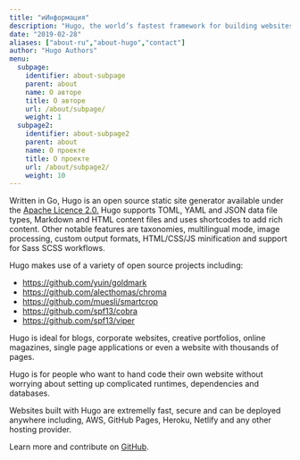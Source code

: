 ```yaml
---
title: "иИнформация"
description: "Hugo, the world’s fastest framework for building websites"
date: "2019-02-28"
aliases: ["about-ru","about-hugo","contact"]
author: "Hugo Authors"
menu:
  subpage:
    identifier: about-subpage
    parent: about
    name: О авторе
    title: О авторе
    url: /about/subpage/
    weight: 1
  subpage2:
    identifier: about-subpage2
    parent: about
    name: О проекте
    title: О проекте
    url: /about/subpage2/
    weight: 10
---
```


Written in Go, Hugo is an open source static site generator available under the [Apache Licence 2.0.](https://github.com/gohugoio/hugo/blob/master/LICENSE) Hugo supports TOML, YAML and JSON data file types, Markdown and HTML content files and uses shortcodes to add rich content. Other notable features are taxonomies, multilingual mode, image processing, custom output formats, HTML/CSS/JS minification and support for Sass SCSS workflows.

Hugo makes use of a variety of open source projects including:

* https://github.com/yuin/goldmark
* https://github.com/alecthomas/chroma
* https://github.com/muesli/smartcrop
* https://github.com/spf13/cobra
* https://github.com/spf13/viper

Hugo is ideal for blogs, corporate websites, creative portfolios, online magazines, single page applications or even a website with thousands of pages.

Hugo is for people who want to hand code their own website without worrying about setting up complicated runtimes, dependencies and databases.

Websites built with Hugo are extremelly fast, secure and can be deployed anywhere including, AWS, GitHub Pages, Heroku, Netlify and any other hosting provider.

Learn more and contribute on [GitHub](https://github.com/gohugoio).



